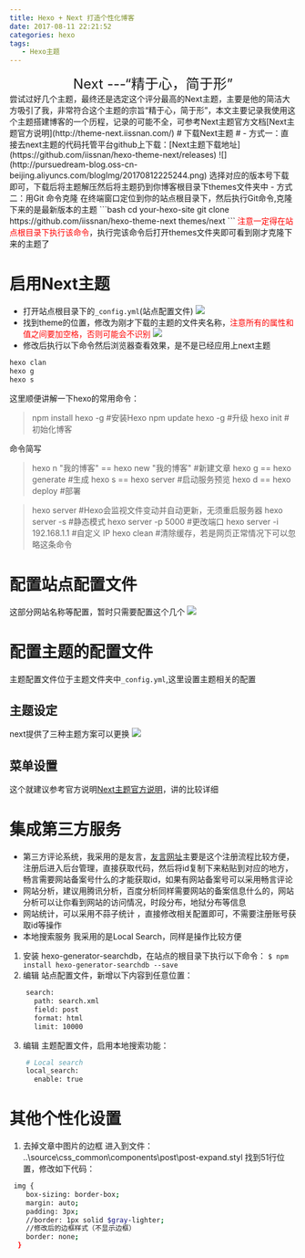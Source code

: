 ```yaml
---
title: Hexo + Next 打造个性化博客
date: 2017-08-11 22:21:52
categories: hexo
tags: 
   - Hexo主题
---
```

<center style="font-size:24px">Next ---“精于心，简于形”</center>
尝试过好几个主题，最终还是选定这个评分最高的Next主题，主要是他的简洁大方吸引了我，非常符合这个主题的宗旨“精于心，简于形”，本文主要记录我使用这个主题搭建博客的一个历程，记录的可能不全，可参考Next主题官方文档[Next主题官方说明](http://theme-next.iissnan.com/)
<!-- more -->
# 下载Next主题 #
- 方式一：直接去next主题的代码托管平台github上下载：[Next主题下载地址](https://github.com/iissnan/hexo-theme-next/releases)
![](http://pursuedream-blog.oss-cn-beijing.aliyuncs.com/blogImg/20170812225244.png)
选择对应的版本号下载即可，下载后将主题解压然后将主题扔到你博客根目录下themes文件夹中
- 方式二：用Git 命令克隆
在终端窗口定位到你的站点根目录下，然后执行Git命令,克隆下来的是最新版本的主题
```bash
cd your-hexo-site
git clone https://github.com/iissnan/hexo-theme-next themes/next
```
<font color= "red">注意一定得在站点根目录下执行该命令</font>，执行完该命令后打开themes文件夹即可看到刚才克隆下来的主题了

# 启用Next主题 #
- 打开站点根目录下的`_config.yml`(站点配置文件)
![](http://pursuedream-blog.oss-cn-beijing.aliyuncs.com/blogImg/20170812230756.png)
- 找到theme的位置，修改为刚才下载的主题的文件夹名称，<font color="red">注意所有的属性和值之间要加空格，否则可能会不识别</font>
![](http://pursuedream-blog.oss-cn-beijing.aliyuncs.com/blogImg/20170812231001.png)
- 修改后执行以下命令然后浏览器查看效果，是不是已经应用上next主题
```bash
hexo clan
hexo g
hexo s
```
这里顺便讲解一下hexo的常用命令：
> npm install hexo -g #安装Hexo
> npm update hexo -g #升级 
> hexo init #初始化博客

命令简写

> hexo n "我的博客" == hexo new "我的博客" #新建文章
> hexo g == hexo generate #生成
> hexo s == hexo server #启动服务预览
> hexo d == hexo deploy #部署

> hexo server #Hexo会监视文件变动并自动更新，无须重启服务器
> hexo server -s #静态模式
> hexo server -p 5000 #更改端口
> hexo server -i 192.168.1.1 #自定义 IP
> hexo clean #清除缓存，若是网页正常情况下可以忽略这条命令

# 配置站点配置文件 #
这部分网站名称等配置，暂时只需要配置这个几个
![](http://pursuedream-blog.oss-cn-beijing.aliyuncs.com/blogImg/20170812233154.png)
# 配置主题的配置文件 #
主题配置文件位于主题文件夹中`_config.yml`,这里设置主题相关的配置
## 主题设定 ##
next提供了三种主题方案可以更换
![](http://pursuedream-blog.oss-cn-beijing.aliyuncs.com/blogImg/20170812233959.png)
## 菜单设置 ##
这个就建议参考官方说明[Next主题官方说明](http://theme-next.iissnan.com/)，讲的比较详细
# 集成第三方服务 #
- 第三方评论系统，我采用的是友言，[友言网址](http://www.uyan.cc)主要是这个注册流程比较方便，注册后进入后台管理，直接获取代码，然后将id复制下来粘贴到对应的地方，畅言需要网站备案号什么的才能获取id，如果有网站备案号可以采用畅言评论
- 网站分析，建议用腾讯分析，百度分析同样需要网站的备案信息什么的，网站分析可以让你看到网站的访问情况，时段分布，地狱分布等信息
- 网站统计，可以采用不蒜子统计 ，直接修改相关配置即可，不需要注册账号获取id等操作
- 本地搜索服务
我采用的是Local Search，同样是操作比较方便
1. 安装 hexo-generator-searchdb，在站点的根目录下执行以下命令：
 `$ npm install hexo-generator-searchdb --save`
2. 编辑 站点配置文件，新增以下内容到任意位置：
```bash
    search:
      path: search.xml
      field: post
      format: html
      limit: 10000
```
3. 编辑 主题配置文件，启用本地搜索功能：
```bash
    # Local search
    local_search:
      enable: true
```
# 其他个性化设置 #
1. 去掉文章中图片的边框
进入到文件：
..\source\css\_common\components\post\post-expand.styl
找到51行位置，修改如下代码：
```bash
 img {
    box-sizing: border-box;
    margin: auto;
    padding: 3px;
    //border: 1px solid $gray-lighter;
	//修改后的边框样式（不显示边框）
	border: none;
  }
```

